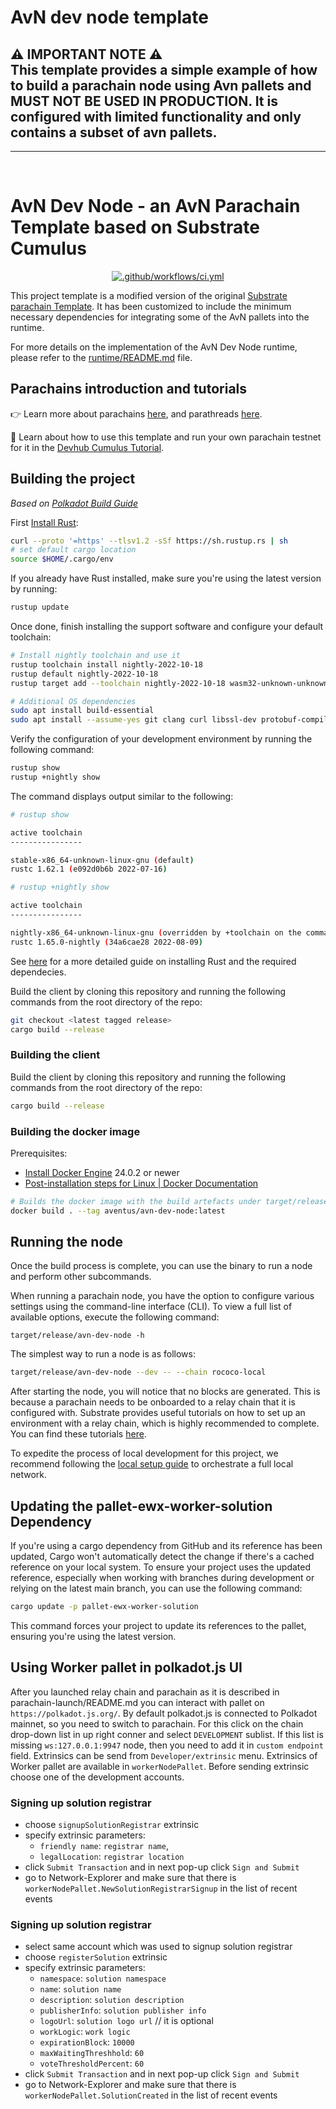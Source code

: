 # AvN dev node template


⚠️ IMPORTANT NOTE ⚠️ <br />
This template provides a simple example of how to build a parachain node using Avn pallets and MUST NOT BE USED IN PRODUCTION. It is configured with limited functionality and only contains a subset of avn pallets.
---
---
<br />

# AvN Dev Node - an AvN Parachain Template based on Substrate Cumulus
<p align="center">
    <a href="https://github.com/Aventus-Network-Services/avn-dev-node/actions/workflows/ci.yml">
        <img src="https://github.com/Aventus-Network-Services/avn-dev-node/actions/workflows/ci.yml/badge.svg?branch=main" alt=".github/workflows/ci.yml"></a>
</p>

This project template is a modified version of the original
[Substrate parachain Template](https://github.com/substrate-developer-hub/substrate-parachain-template). It has been customized to include the minimum necessary dependencies for integrating some of the AvN pallets into the runtime.

For more details on the implementation of the AvN Dev Node runtime, please refer to the [runtime/README.md](runtime/README.md) file.

## Parachains introduction and tutorials
👉 Learn more about parachains [here](https://wiki.polkadot.network/docs/learn-parachains), and
parathreads [here](https://wiki.polkadot.network/docs/learn-parathreads).

🧙 Learn about how to use this template and run your own parachain testnet for it in the
[Devhub Cumulus Tutorial](https://docs.substrate.io/tutorials/v3/cumulus/start-relay/).

## Building the project
*Based on [Polkadot Build Guide](https://github.com/paritytech/polkadot#building)*

First [Install Rust](https://www.rust-lang.org/tools/install):

```bash
curl --proto '=https' --tlsv1.2 -sSf https://sh.rustup.rs | sh
# set default cargo location
source $HOME/.cargo/env
```

If you already have Rust installed, make sure you're using the latest version by running:

```bash
rustup update
```

Once done, finish installing the support software and configure your default toolchain:

```bash
# Install nightly toolchain and use it
rustup toolchain install nightly-2022-10-18
rustup default nightly-2022-10-18
rustup target add --toolchain nightly-2022-10-18 wasm32-unknown-unknown

# Additional OS dependencies
sudo apt install build-essential
sudo apt install --assume-yes git clang curl libssl-dev protobuf-compiler
```

Verify the configuration of your development environment by running the following command:
```bash
rustup show
rustup +nightly show
```
The command displays output similar to the following:
```bash
# rustup show

active toolchain
----------------

stable-x86_64-unknown-linux-gnu (default)
rustc 1.62.1 (e092d0b6b 2022-07-16)

# rustup +nightly show

active toolchain
----------------

nightly-x86_64-unknown-linux-gnu (overridden by +toolchain on the command line)
rustc 1.65.0-nightly (34a6cae28 2022-08-09)
```
See [here](https://docs.substrate.io/install/linux/) for a more detailed guide on installing Rust and the required dependecies.

Build the client by cloning this repository and running the following commands from the root
directory of the repo:

```bash
git checkout <latest tagged release>
cargo build --release
```


### Building the client

Build the client by cloning this repository and running the following commands from the root
directory of the repo:

```bash
cargo build --release
```

### Building the docker image

Prerequisites:
 - [Install Docker Engine](https://docs.docker.com/engine/install/) 24.0.2 or newer
 - [Post-installation steps for Linux | Docker Documentation](https://docs.docker.com/engine/install/linux-postinstall/)

```sh
# Builds the docker image with the build artefacts under target/release
docker build . --tag aventus/avn-dev-node:latest
```

## Running the node
Once the build process is complete, you can use the binary to run a node and perform other subcommands.

When running a parachain node, you have the option to configure various settings using the command-line interface (CLI). To view a full list of available options, execute the following command:
```
target/release/avn-dev-node -h
```

The simplest way to run a node is as follows:
```bash
target/release/avn-dev-node --dev -- --chain rococo-local
```
After starting the node, you will notice that no blocks are generated. This is because a parachain needs to be onboarded to a relay chain that it is configured with. Substrate provides useful tutorials on how to set up an environment with a relay chain, which is highly recommended to complete. You can find these tutorials [here](https://docs.substrate.io/tutorials/build-a-parachain/).

To expedite the process of local development for this project, we recommend following the [local setup guide](parachain-launch/README.md) to orchestrate a full local network.


## Updating the pallet-ewx-worker-solution Dependency

If you're using a cargo dependency from GitHub and its reference has been updated, Cargo won't automatically detect the change if there's a cached reference on your local system. To ensure your project uses the updated reference, especially when working with branches during development or relying on the latest main branch, you can use the following command:

```bash
cargo update -p pallet-ewx-worker-solution
```

This command forces your project to update its references to the pallet, ensuring you're using the latest version.

## Using Worker pallet in polkadot.js UI

After you launched relay chain and parachain as it is described in parachain-launch/README.md you can interact with pallet on `https://polkadot.js.org/`. By default polkadot.js is connected to Polkadot mainnet, so you need to switch to parachain. For this click on the chain drop-down list in up right conner and select `DEVELOPMENT` sublist. If this list is missing `ws:127.0.0.1:9947` node, then you need to add it in `custom endpoint` field.
Extrinsics can be send from `Developer/extrinsic` menu. Extrinsics of Worker pallet are available in `workerNodePallet`. Before sending extrinsic choose one of the development accounts.

### Signing up solution registrar

- choose `signupSolutionRegistrar` extrinsic
- specify extrinsic parameters:
  - `friendly name`: `registrar name`,
  - `legalLocation`: `registrar location`
- click `Submit Transaction` and in next pop-up click `Sign and Submit`
- go to Network-Explorer and make sure that there is `workerNodePallet.NewSolutionRegistrarSignup` in the list of recent events

### Signing up solution registrar

- select same account which was used to signup solution registrar
- choose `registerSolution` extrinsic
- specify extrinsic parameters:
  - `namespace`: `solution namespace`
  - `name`: `solution name`
  - `description`: `solution description`
  - `publisherInfo`: `solution publisher info`
  - `logoUrl`: `solution logo url` // it is optional
  - `workLogic`: `work logic`
  - `expirationBlock`: `10000`
  - `maxWaitingThreshhold`: `60`
  - `voteThresholdPercent`: `60`
- click `Submit Transaction` and in next pop-up click `Sign and Submit`
- go to Network-Explorer and make sure that there is
`workerNodePallet.SolutionCreated` in the list of recent events


